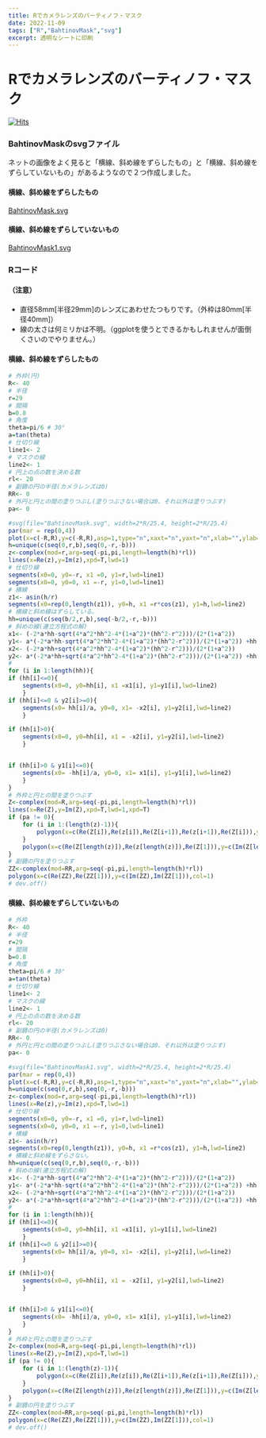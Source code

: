 ```yaml
---
title: Rでカメラレンズのバーティノフ・マスク
date: 2022-11-09
tags: ["R","BahtinovMask","svg"]
excerpt: 透明なシートに印刷
---
```


# Rでカメラレンズのバーティノフ・マスク

[![Hits](https://hits.seeyoufarm.com/api/count/incr/badge.svg?url=https%3A%2F%2Fgitpress.io%2F%40statrstart%2FBahtinovMask01&count_bg=%2379C83D&title_bg=%23555555&icon=&icon_color=%23E7E7E7&title=hits&edge_flat=false)](https://hits.seeyoufarm.com) 

### BahtinovMaskのsvgファイル

ネットの画像をよく見ると「横線、斜め線をずらしたもの」と「横線、斜め線をずらしていないもの」があるようなので２つ作成しました。

#### 横線、斜め線をずらしたもの

[BahtinovMask.svg](https://raw.githubusercontent.com/statrstart/statrstart.github.com/master/source/images/BahtinovMask.svg)

#### 横線、斜め線をずらしていないもの

[BahtinovMask1.svg](https://raw.githubusercontent.com/statrstart/statrstart.github.com/master/source/images/BahtinovMask1.svg)

### Rコード

#### （注意）

- 直径58mm[半径29mm]のレンズにあわせたつもりです。（外枠は80mm[半径40mm]）
- 線の太さは何ミリかは不明。（ggplotを使うとできるかもしれませんが面倒くさいのでやりません。）

#### 横線、斜め線をずらしたもの

```R
# 外枠(円)
R<- 40
# 半径
r=29
# 間隔
b=0.8
# 角度
theta=pi/6 # 30°
a=tan(theta)
# 仕切り線
line1<- 2
# マスクの線
line2<- 1
# 円上の点の数を決める数
rl<- 20
# 副鏡の円の半径(カメラレンズは0)
RR<- 0
# 外円と円との間の塗りつぶし(塗りつぶさない場合は0、それ以外は塗りつぶす)
pa<- 0

#svg(file="BahtinovMask.svg", width=2*R/25.4, height=2*R/25.4)
par(mar = rep(0,4))
plot(x=c(-R,R),y=c(-R,R),asp=1,type="n",xaxt="n",yaxt="n",xlab="",ylab="",bty="n",yaxs="i",xaxs="i")
h=unique(c(seq(0,r,b),seq(0,-r,-b)))
z<-complex(mod=r,arg=seq(-pi,pi,length=length(h)*rl))
lines(x=Re(z),y=Im(z),xpd=T,lwd=1)
# 仕切り線
segments(x0=0, y0=-r, x1 =0, y1=r,lwd=line1)
segments(x0=0, y0=0, x1 =-r, y1=0,lwd=line1)
# 横線
z1<- asin(h/r)
segments(x0=rep(0,length(z1)), y0=h, x1 =r*cos(z1), y1=h,lwd=line2)
# 横線と斜め線はずらしている。
hh=unique(c(seq(b/2,r,b),seq(-b/2,-r,-b)))
# 斜めの線(連立方程式の解)
x1<- (-2*a*hh-sqrt(4*a^2*hh^2-4*(1+a^2)*(hh^2-r^2)))/(2*(1+a^2))
y1<- a*(-2*a*hh-sqrt(4*a^2*hh^2-4*(1+a^2)*(hh^2-r^2)))/(2*(1+a^2)) +hh
x2<- (-2*a*hh+sqrt(4*a^2*hh^2-4*(1+a^2)*(hh^2-r^2)))/(2*(1+a^2))
y2<- a*(-2*a*hh+sqrt(4*a^2*hh^2-4*(1+a^2)*(hh^2-r^2)))/(2*(1+a^2)) +hh
#
for (i in 1:length(hh)){
if (hh[i]<=0){
	segments(x0=0, y0=hh[i], x1 =x1[i], y1=y1[i],lwd=line2)
	}
if (hh[i]<=0 & y2[i]>=0){
	segments(x0= hh[i]/a, y0=0, x1= -x2[i], y1=y2[i],lwd=line2)
	}

if (hh[i]>0){
	segments(x0=0, y0=hh[i], x1 = -x2[i], y1=y2[i],lwd=line2)
	}


if (hh[i]>0 & y1[i]<=0){
	segments(x0= -hh[i]/a, y0=0, x1= x1[i], y1=y1[i],lwd=line2)
	}
}
# 外枠と円との間を塗りつぶす
Z<-complex(mod=R,arg=seq(-pi,pi,length=length(h)*rl))
lines(x=Re(Z),y=Im(Z),xpd=T,lwd=1,xpd=T)
if (pa != 0){
	for (i in 1:(length(z)-1)){
		polygon(x=c(Re(Z[i]),Re(z[i]),Re(Z[i+1]),Re(z[i+1]),Re(Z[i])),y=c(Im(Z[i]),Im(z[i]),Im(Z[i+1]),Im(z[i+1]),Im(Z[i])),col=1,xpd=T)
	}
	polygon(x=c(Re(Z[length(z)]),Re(z[length(z)]),Re(Z[1])),y=c(Im(Z[length(z)]),Im(z[length(z)]),Im(Z[1])),col=1,xpd=T)
}
# 副鏡の円を塗りつぶす
ZZ<-complex(mod=RR,arg=seq(-pi,pi,length=length(h)*rl))
polygon(x=c(Re(ZZ),Re(ZZ[1])),y=c(Im(ZZ),Im(ZZ[1])),col=1)
# dev.off()
```

#### 横線、斜め線をずらしていないもの

```R
# 外枠
R<- 40
# 半径
r=29
# 間隔
b=0.8
# 角度
theta=pi/6 # 30°
a=tan(theta)
# 仕切り線
line1<- 2
# マスクの線
line2<- 1
# 円上の点の数を決める数
rl<- 20
# 副鏡の円の半径(カメラレンズは0)
RR<- 0
# 外円と円との間の塗りつぶし(塗りつぶさない場合は0、それ以外は塗りつぶす)
pa<- 0

#svg(file="BahtinovMask1.svg", width=2*R/25.4, height=2*R/25.4)
par(mar = rep(0,4))
plot(x=c(-R,R),y=c(-R,R),asp=1,type="n",xaxt="n",yaxt="n",xlab="",ylab="",bty="n",yaxs="i",xaxs="i")
h=unique(c(seq(0,r,b),seq(0,-r,-b)))
z<-complex(mod=r,arg=seq(-pi,pi,length=length(h)*rl))
lines(x=Re(z),y=Im(z),xpd=T,lwd=1)
# 仕切り線
segments(x0=0, y0=-r, x1 =0, y1=r,lwd=line1)
segments(x0=0, y0=0, x1 =-r, y1=0,lwd=line1)
# 横線
z1<- asin(h/r)
segments(x0=rep(0,length(z1)), y0=h, x1 =r*cos(z1), y1=h,lwd=line2)
# 横線と斜め線をずらさない。
hh=unique(c(seq(0,r,b),seq(0,-r,-b)))
# 斜めの線(連立方程式の解)
x1<- (-2*a*hh-sqrt(4*a^2*hh^2-4*(1+a^2)*(hh^2-r^2)))/(2*(1+a^2))
y1<- a*(-2*a*hh-sqrt(4*a^2*hh^2-4*(1+a^2)*(hh^2-r^2)))/(2*(1+a^2)) +hh
x2<- (-2*a*hh+sqrt(4*a^2*hh^2-4*(1+a^2)*(hh^2-r^2)))/(2*(1+a^2))
y2<- a*(-2*a*hh+sqrt(4*a^2*hh^2-4*(1+a^2)*(hh^2-r^2)))/(2*(1+a^2)) +hh
#
for (i in 1:length(hh)){
if (hh[i]<=0){
	segments(x0=0, y0=hh[i], x1 =x1[i], y1=y1[i],lwd=line2)
	}
if (hh[i]<=0 & y2[i]>=0){
	segments(x0= hh[i]/a, y0=0, x1= -x2[i], y1=y2[i],lwd=line2)
	}

if (hh[i]>0){
	segments(x0=0, y0=hh[i], x1 = -x2[i], y1=y2[i],lwd=line2)
	}


if (hh[i]>0 & y1[i]<=0){
	segments(x0= -hh[i]/a, y0=0, x1= x1[i], y1=y1[i],lwd=line2)
	}
}
# 外枠と円との間を塗りつぶす
Z<-complex(mod=R,arg=seq(-pi,pi,length=length(h)*rl))
lines(x=Re(Z),y=Im(Z),xpd=T,lwd=1)
if (pa != 0){
	for (i in 1:(length(z)-1)){
		polygon(x=c(Re(Z[i]),Re(z[i]),Re(Z[i+1]),Re(z[i+1]),Re(Z[i])),y=c(Im(Z[i]),Im(z[i]),Im(Z[i+1]),Im(z[i+1]),Im(Z[i])),col=1,xpd=T)
	}
	polygon(x=c(Re(Z[length(z)]),Re(z[length(z)]),Re(Z[1])),y=c(Im(Z[length(z)]),Im(z[length(z)]),Im(Z[1])),col=1,xpd=T)
}
# 副鏡の円を塗りつぶす
ZZ<-complex(mod=RR,arg=seq(-pi,pi,length=length(h)*rl))
polygon(x=c(Re(ZZ),Re(ZZ[1])),y=c(Im(ZZ),Im(ZZ[1])),col=1)
# dev.off()
```